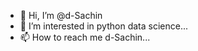 - 👋 Hi, I’m @d-Sachin
- 👀 I’m interested in python data science...
- 📫 How to reach me d-Sachin...

<!---
d-Sachin/d-Sachin is a ✨ special ✨ repository because its `README.md` (this file) appears on your GitHub profile.
You can click the Preview link to take a look at your changes.
--->
